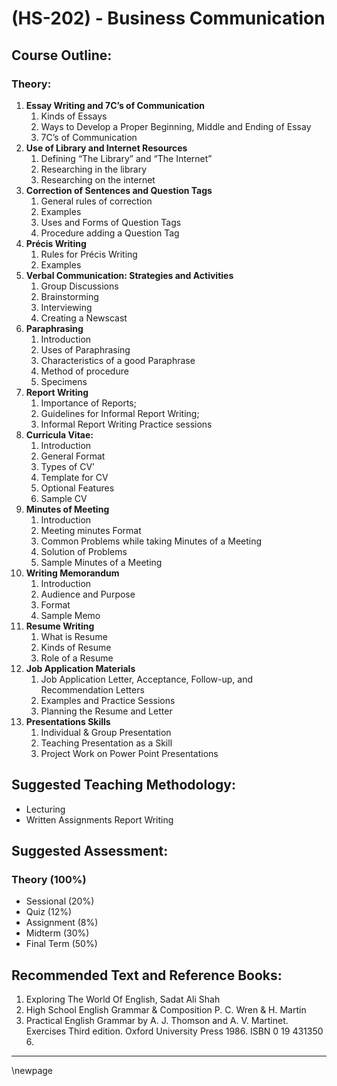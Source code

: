 # **(HS-202) - Business Communication**

## **Course Outline:**

### **Theory:**

1. **Essay Writing and 7C’s of Communication**
   1. Kinds of Essays
   1. Ways to Develop a Proper Beginning, Middle and Ending of Essay
   1. 7C’s of Communication
1. **Use of Library and Internet Resources**
   1. Defining “The Library” and “The Internet”
   1. Researching in the library
   1. Researching on the internet
1. **Correction of Sentences and Question Tags**
   1. General rules of correction
   1. Examples
   1. Uses and Forms of Question Tags
   1. Procedure adding a Question Tag
1. **Précis Writing**
   1. Rules for Précis Writing
   1. Examples
1. **Verbal Communication: Strategies and Activities**
   1. Group Discussions
   1. Brainstorming
   1. Interviewing
   1. Creating a Newscast
1. **Paraphrasing**
   1. Introduction
   1. Uses of Paraphrasing
   1. Characteristics of a good Paraphrase
   1. Method of procedure
   1. Specimens
1. **Report Writing**
   1. Importance of Reports;
   1. Guidelines for Informal Report Writing;
   1. Informal Report Writing Practice sessions
1. **Curricula Vitae:**
   1. Introduction
   1. General Format
   1. Types of CV’
   1. Template for CV
   1. Optional Features
   1. Sample CV
1. **Minutes of Meeting**
   1. Introduction
   1. Meeting minutes Format
   1. Common Problems while taking Minutes of a Meeting
   1. Solution of Problems
   1. Sample Minutes of a Meeting
1. **Writing Memorandum**
   1. Introduction
   1. Audience and Purpose
   1. Format
   1. Sample Memo
1. **Resume Writing**
   1. What is Resume
   1. Kinds of Resume
   1. Role of a Resume
1. **Job Application Materials**
   1. Job Application Letter, Acceptance, Follow-up, and Recommendation Letters
   1. Examples and Practice Sessions
   1. Planning the Resume and Letter
1. **Presentations Skills**
   1. Individual & Group Presentation
   1. Teaching Presentation as a Skill
   1. Project Work on Power Point Presentations

## **Suggested Teaching Methodology:**

- Lecturing
- Written Assignments Report Writing

## **Suggested Assessment:**

### **Theory (100%)**

- Sessional (20%)
- Quiz (12%)
- Assignment (8%)
- Midterm (30%)
- Final Term (50%)

## **Recommended Text and Reference Books:**

1. Exploring The World Of English, Sadat Ali Shah
1. High School English Grammar & Composition P. C. Wren & H. Martin
1. Practical English Grammar by A. J. Thomson and A. V. Martinet. Exercises Third edition. Oxford University  Press 1986. ISBN 0 19 431350 6.
   
___
\newpage